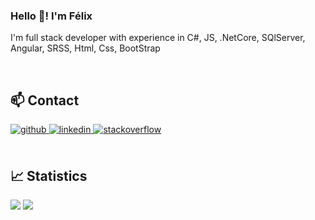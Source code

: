 ### Hello 👋! I'm Félix 
<p>I'm full stack developer with experience in C#, JS, .NetCore, SQlServer, Angular, SRSS, Html, Css, BootStrap</p>

<br/>
<h2  align="left">📫 Contact</h2>
<div align="left">
<a href="https://github.com/FelixJose28" target="_blank">
<img src=https://img.shields.io/badge/github-%2324292e.svg?&style=for-the-badge&logo=github&logoColor=white alt=github style="margin-bottom: 5px;" />
</a>
<a href="https://linkedin.com/in/felix-jose-ynfante-quezada-a309851bb" target="_blank">
<img src=https://img.shields.io/badge/linkedin-%231E77B5.svg?&style=for-the-badge&logo=linkedin&logoColor=white alt=linkedin style="margin-bottom: 5px;" />
</a>
<a href="https://stackoverflow.com/users/15635328/felix-jose" target="_blank">
<img src=https://img.shields.io/badge/stackoverflow-%23F28032.svg?&style=for-the-badge&logo=stackoverflow&logoColor=white alt=stackoverflow style="margin-bottom: 5px;" />
</a>  
</div>  
<br/>
<h2  align="left">📈 Statistics</h2>
<div align="left"> 
<img src="https://github-readme-stats.vercel.app/api?username=FelixJose28&show_icons=true&hide=contribs,prs&cache_seconds=86400&theme=algolia" />
<img src="https://github-readme-stats.vercel.app/api/top-langs?username=FelixJose28&show_icons=true&theme=algolia&locale=en&layout=compact" />
</div>

